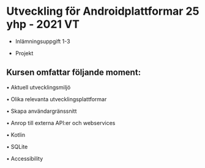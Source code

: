 # Utveckling för Androidplattformar 25 yhp - 2021 VT

- Inlämningsuppgift 1-3

- Projekt 


## Kursen omfattar följande moment:
 
• Aktuell utvecklingsmiljö

• Olika relevanta utvecklingsplattformar

• Skapa användargränssnitt

• Anrop till externa API:er och webservices

• Kotlin

• SQLite

• Accessibility
